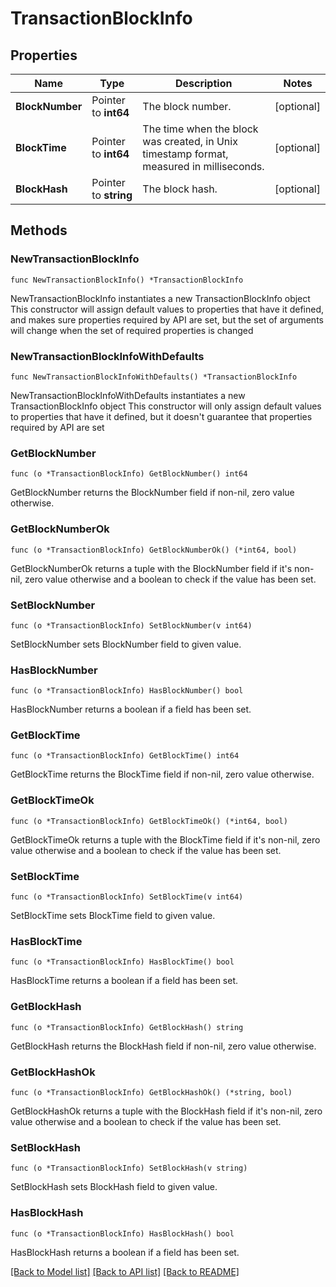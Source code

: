 # TransactionBlockInfo

## Properties

Name | Type | Description | Notes
------------ | ------------- | ------------- | -------------
**BlockNumber** | Pointer to **int64** | The block number. | [optional] 
**BlockTime** | Pointer to **int64** | The time when the block was created, in Unix timestamp format, measured in milliseconds. | [optional] 
**BlockHash** | Pointer to **string** | The block hash. | [optional] 

## Methods

### NewTransactionBlockInfo

`func NewTransactionBlockInfo() *TransactionBlockInfo`

NewTransactionBlockInfo instantiates a new TransactionBlockInfo object
This constructor will assign default values to properties that have it defined,
and makes sure properties required by API are set, but the set of arguments
will change when the set of required properties is changed

### NewTransactionBlockInfoWithDefaults

`func NewTransactionBlockInfoWithDefaults() *TransactionBlockInfo`

NewTransactionBlockInfoWithDefaults instantiates a new TransactionBlockInfo object
This constructor will only assign default values to properties that have it defined,
but it doesn't guarantee that properties required by API are set

### GetBlockNumber

`func (o *TransactionBlockInfo) GetBlockNumber() int64`

GetBlockNumber returns the BlockNumber field if non-nil, zero value otherwise.

### GetBlockNumberOk

`func (o *TransactionBlockInfo) GetBlockNumberOk() (*int64, bool)`

GetBlockNumberOk returns a tuple with the BlockNumber field if it's non-nil, zero value otherwise
and a boolean to check if the value has been set.

### SetBlockNumber

`func (o *TransactionBlockInfo) SetBlockNumber(v int64)`

SetBlockNumber sets BlockNumber field to given value.

### HasBlockNumber

`func (o *TransactionBlockInfo) HasBlockNumber() bool`

HasBlockNumber returns a boolean if a field has been set.

### GetBlockTime

`func (o *TransactionBlockInfo) GetBlockTime() int64`

GetBlockTime returns the BlockTime field if non-nil, zero value otherwise.

### GetBlockTimeOk

`func (o *TransactionBlockInfo) GetBlockTimeOk() (*int64, bool)`

GetBlockTimeOk returns a tuple with the BlockTime field if it's non-nil, zero value otherwise
and a boolean to check if the value has been set.

### SetBlockTime

`func (o *TransactionBlockInfo) SetBlockTime(v int64)`

SetBlockTime sets BlockTime field to given value.

### HasBlockTime

`func (o *TransactionBlockInfo) HasBlockTime() bool`

HasBlockTime returns a boolean if a field has been set.

### GetBlockHash

`func (o *TransactionBlockInfo) GetBlockHash() string`

GetBlockHash returns the BlockHash field if non-nil, zero value otherwise.

### GetBlockHashOk

`func (o *TransactionBlockInfo) GetBlockHashOk() (*string, bool)`

GetBlockHashOk returns a tuple with the BlockHash field if it's non-nil, zero value otherwise
and a boolean to check if the value has been set.

### SetBlockHash

`func (o *TransactionBlockInfo) SetBlockHash(v string)`

SetBlockHash sets BlockHash field to given value.

### HasBlockHash

`func (o *TransactionBlockInfo) HasBlockHash() bool`

HasBlockHash returns a boolean if a field has been set.


[[Back to Model list]](../README.md#documentation-for-models) [[Back to API list]](../README.md#documentation-for-api-endpoints) [[Back to README]](../README.md)


